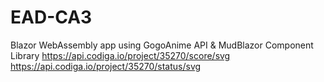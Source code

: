 # EAD-CA3
Blazor WebAssembly app using GogoAnime API &amp; MudBlazor Component Library
https://api.codiga.io/project/35270/score/svg https://api.codiga.io/project/35270/status/svg
